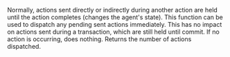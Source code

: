 Normally, actions sent directly or indirectly during another action
  are held until the action completes (changes the agent's
  state). This function can be used to dispatch any pending sent
  actions immediately. This has no impact on actions sent during a
  transaction, which are still held until commit. If no action is
  occurring, does nothing. Returns the number of actions dispatched.